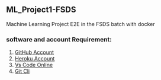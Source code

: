 ## ML_Project1-FSDS
Machine Learning Project E2E in the FSDS batch with docker

### software and account Requirement:

1. [GitHub Account](https://github.com)
2. [Heroku Account](https://id.heroku.com/login)
3. [Vs Code Online](https://code.visualstudio.com/download)
4. [Git Cli](https://git-scm.com/downloads)